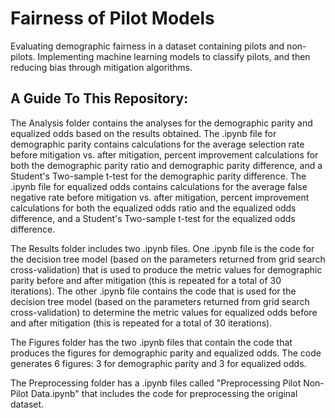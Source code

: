 # Fairness of Pilot Models
Evaluating demographic fairness in a dataset containing pilots and non-pilots. Implementing machine learning models to classify pilots, and then reducing bias through mitigation algorithms.

## A Guide To This Repository:
The Analysis folder contains the analyses for the demographic parity and equalized odds based on the results obtained. The .ipynb file for demographic parity contains calculations for the average selection rate before mitigation vs. after mitigation, percent improvement calculations for both the demographic parity ratio and demographic parity difference, and a Student's Two-sample t-test for the demographic parity difference. The .ipynb file for equalized odds contains calculations for the average false negative rate before mitigation vs. after mitigation, percent improvement calculations for both the equalized odds ratio and the equalized odds difference, and a Student's Two-sample t-test for the equalized odds difference.

The Results folder includes two .ipynb files. One .ipynb file is the code for the decision tree model (based on the parameters returned from grid search cross-validation) that is used to produce the metric values for demographic parity before and after mitigation (this is repeated for a total of 30 iterations). The other .ipynb file contains the code that is used for the decision tree model (based on the parameters returned from grid search cross-validation) to determine the metric values for equalized odds before and after mitigation (this is repeated for a total of 30 iterations).

The Figures folder has the two .ipynb files that contain the code that produces the figures for demographic parity and equalized odds. The code generates 6 figures: 3 for demographic parity and 3 for equalized odds.

The Preprocessing folder has a .ipynb files called "Preprocessing Pilot Non-Pilot Data.ipynb" that includes the code for preprocessing the original dataset.
